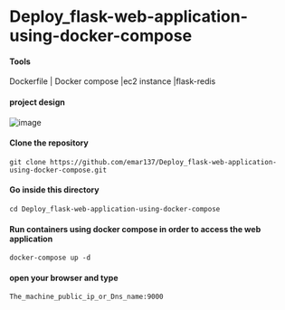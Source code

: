# Deploy_flask-web-application-using-docker-compose
#### Tools 
Dockerfile | Docker compose |ec2 instance |flask-redis
#### project design
![image](https://github.com/user-attachments/assets/c19b6f41-e0b6-469c-8266-6b9462c8cab4)

#### Clone the repository
```
git clone https://github.com/emar137/Deploy_flask-web-application-using-docker-compose.git
```
#### Go inside this directory
```
cd Deploy_flask-web-application-using-docker-compose
```
#### Run containers using docker compose  in order to access the web application
```
docker-compose up -d
```
#### open your browser and type
```
The_machine_public_ip_or_Dns_name:9000
```
